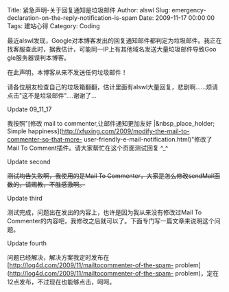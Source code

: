 Title: 紧急声明-关于回复通知是垃圾邮件
Author: alswl
Slug: emergency-declaration-on-the-reply-notification-is-spam
Date: 2009-11-17 00:00:00
Tags: 建站心得
Category: Coding

最近alswl发现，Google对本博客发出的回复通知邮件都判定为垃圾邮件。我正在找客服查此时，据我估计，可能同一IP上有其他域名发送大量垃圾邮件导致Goo
gle服务器误判本博客。

在此声明，本博客从来不发送任何垃圾邮件！

请各位朋友检查自己的垃圾箱翻翻，估计里面有alswl大量回复，悲剧啊……烦请点击"这不是垃圾邮件"....谢谢了…

Update 09_11_17

我按照"[修改 mail to commenter,让邮件通知更加友好 |&nbsp_place_holder; Simple
happiness](http://xfuxing.com/2009/modify-the-mail-to-commenter-so-that-more-
user-friendly-e-mail-notification.html)"修改了Mail To Comment插件。请大家帮忙在这个页面测试回复
^_^

Update second

<strike>测试均告失败啊，我使用的是Mail To Commenter，大家是怎么修改sendMail函数的，请赐教，不胜感激啊。</strike>

Update third

测试完成，问题出在发出的内容上，也许是因为我从来没有修改过Mail To Commenter的内容吧，我修改之后就可以了。下面专门写一篇文章来说明这个问题。

Update fourth

问题已经解决，解决方案我定时发布在[http://log4d.com/2009/11/mailtocommenter-of-the-spam-
problem](http://log4d.com/2009/11/mailtocommenter-of-the-spam-
problem)，定在12点发布，不过现在也能够点击，呵呵。

